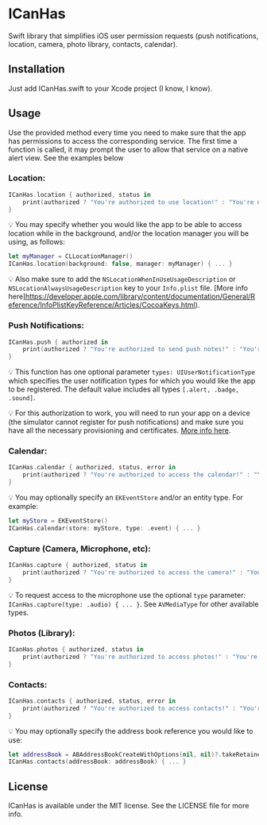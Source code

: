 # ICanHas
Swift library that simplifies iOS user permission requests (push notifications, location, camera, photo library, contacts, calendar).

## Installation

Just add ICanHas.swift to your Xcode project (I know, I know).

## Usage

Use the provided method every time you need to make sure that the app has permissions to access the corresponding service. The first time a function is called, it may prompt the user to allow that service on a native alert view. See the examples below

### Location:
```swift
ICanHas.location { authorized, status in
    print(authorized ? "You're authorized to use location!" : "You're not authorized to use location!")
}
```
💡 You may specify whether you would like the app to be able to access location while in the background, and/or the location manager you will be using, as follows:
```swift
let myManager = CLLocationManager()
ICanHas.location(background: false, manager: myManager) { ... }
```
💡 Also make sure to add the `NSLocationWhenInUseUsageDescription` or `NSLocationAlwaysUsageDescription` key to your `Info.plist` file. [More info here]https://developer.apple.com/library/content/documentation/General/Reference/InfoPlistKeyReference/Articles/CocoaKeys.html).

### Push Notifications:
```swift
ICanHas.push { authorized in
    print(authorized ? "You're authorized to send push notes!" : "You're not authorized to send push notes!")
}
```
💡 This function has one optional parameter `types: UIUserNotificationType` which specifies the user notification types for which you would like the app to be registered. The default value includes all types `[.alert, .badge, .sound]`.

💡 For this authorization to work, you will need to run your app on a device (the simulator cannot register for push notifications) and make sure you have all the necessary provisioning and certificates. [More info here](http://help.apple.com/xcode/mac/current/#/dev11b059073).


### Calendar:
```swift
ICanHas.calendar { authorized, status, error in
    print(authorized ? "You're authorized to access the calendar!" : "You're not authorized to access the calendar!")
}
```
💡 You may optionally specify an `EKEventStore` and/or an entity type. For example:
```swift
let myStore = EKEventStore()
ICanHas.calendar(store: myStore, type: .event) { ... }
```

### Capture (Camera, Microphone, etc):
```swift
ICanHas.capture { authorized, status in
    print(authorized ? "You're authorized to access the camera!" : "You're not authorized to access the camera!")
}
```
💡 To request access to the microphone use the optional `type` parameter: `ICanHas.capture(type: .audio) { ... }`. See `AVMediaType` for other available types.

### Photos (Library):
```swift
ICanHas.photos { authorized, status in
    print(authorized ? "You're authorized to access photos!" : "You're not authorized to access photos!")
}
```

### Contacts:
```swift
ICanHas.contacts { authorized, status, error in
    print(authorized ? "You're authorized to access contacts!" : "You're not authorized to access contacts!")
}
```
💡 You may optionally specify the address book reference you would like to use:
```swift
let addressBook = ABAddressBookCreateWithOptions(nil, nil)?.takeRetainedValue()
ICanHas.contacts(addressBook: addressBook) { ... }
```

## License

ICanHas is available under the MIT license. See the LICENSE file for more info.

